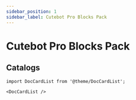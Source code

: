 ```yaml
---
sidebar_position: 1
sidebar_label: Cutebot Pro Blocks Pack
---
```


# Cutebot Pro Blocks Pack



## Catalogs

```mdx-code-block
import DocCardList from '@theme/DocCardList';

<DocCardList />
```
